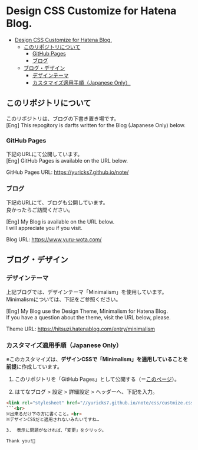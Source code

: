 # Design CSS Customize for Hatena Blog.

- [Design CSS Customize for Hatena Blog.](#Design-CSS-Customize-for-Hatena-Blog)
  - [このリポジトリについて](#%E3%81%93%E3%81%AE%E3%83%AA%E3%83%9D%E3%82%B8%E3%83%88%E3%83%AA%E3%81%AB%E3%81%A4%E3%81%84%E3%81%A6)
    - [GitHub Pages](#GitHub-Pages)
    - [ブログ](#%E3%83%96%E3%83%AD%E3%82%B0)
  - [ブログ・デザイン](#%E3%83%96%E3%83%AD%E3%82%B0%E3%83%BB%E3%83%87%E3%82%B6%E3%82%A4%E3%83%B3)
    - [デザインテーマ](#%E3%83%87%E3%82%B6%E3%82%A4%E3%83%B3%E3%83%86%E3%83%BC%E3%83%9E)
    - [カスタマイズ適用手順（Japanese Only）](#%E3%82%AB%E3%82%B9%E3%82%BF%E3%83%9E%E3%82%A4%E3%82%BA%E9%81%A9%E7%94%A8%E6%89%8B%E9%A0%86Japanese-Only)

## このリポジトリについて

このリポジトリは、ブログの下書き置き場です。<br>
[Eng] This repogitory is darfts written for the Blog (Japanese Only) below.

### GitHub Pages

下記のURLにて公開しています。<br>
[Eng] GitHub Pages is available on the URL below.

GitHub Pages URL: https://yuricks7.github.io/note/

### ブログ

下記のURLにて、ブログも公開しています。<br>
良かったらご訪問ください。

[Eng] My Blog is available on the URL below.<br>
I will appreciate you if you visit.

Blog URL: https://www.yuru-wota.com/

## ブログ・デザイン

### デザインテーマ

上記ブログでは、デザインテーマ「Minimalism」を使用しています。
Minimalismについては、下記をご参照ください。<br>

[Eng] My Blog use the Design Theme, Minimalism for Hatena Blog.<br>
If you have a question about the theme, visit the URL below, please.

Theme URL: https://hitsuzi.hatenablog.com/entry/minimalism

### カスタマイズ適用手順（Japanese Only）

※このカスタマイズは、**デザインCSSで「Minimalism」を適用していることを前提**に作成しています。

1. このリポジトリを「GitHub Pages」として公開する（＝[このページ](#GitHub-Pages)）。

2. はてなブログ > 設定 > 詳細設定 > ヘッダーへ、下記を入力。<br>
```html
<link rel="stylesheet" href="//yuricks7.github.io/note/css/custmize.css">
```<br>
※出来るだけ下の方に書くこと。<br>
※デザインCSSだと適用されないみたいですね…

3.  表示に問題がなければ、「変更」をクリック。

Thank you!👋

